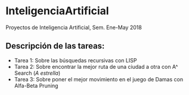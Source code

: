 # InteligenciaArtificial
Proyectos de Inteligencia Artificial, Sem. Ene-May 2018

## Descripción de las tareas:
* Tarea 1: Sobre las búsquedas recursivas con LISP
* Tarea 2: Sobre encontrar la mejor ruta de una ciudad a otra con A^ Search (*A estrella*)
* Tarea 3: Sobre poner el mejor movimiento en el juego de Damas con Alfa-Beta Pruning
